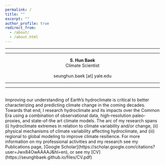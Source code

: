 ```yaml
---
permalink: /
title: ""
excerpt: ""
author_profile: true
redirect_from: 
  - /about/
  - /about.html
---
```

---
---

<p align="center"><b>S. Hun Baek</b><br/>
Climate Scientist<br/>
<br/>
seunghun.baek [at] yale.edu</p>

---
---
<br/>
Improving our understanding of Earth’s hydroclimate is critical to better characterizing and predicting climate change in the coming decades. Towards that end, I research hydroclimate and its  impacts over the Common Era using a combination of observational data, high-resolution paleo-proxies, and state-of-the art climate models. The arc of my research spans (i) hydroclimate extremes in relation to climate variability and/or change, (ii) physical mechanisms of climate variability affecting hydroclimate, and (iii) regional to global modeling to improve climate resilience. For more information on my professional activities and my research see my Publications page, [Google Scholar](https://scholar.google.com/citations?user=Jwx84OwAAAAJ&hl=en), or see my [CV](https://seunghbaek.github.io/files/CV.pdf)
<br/><br/>

